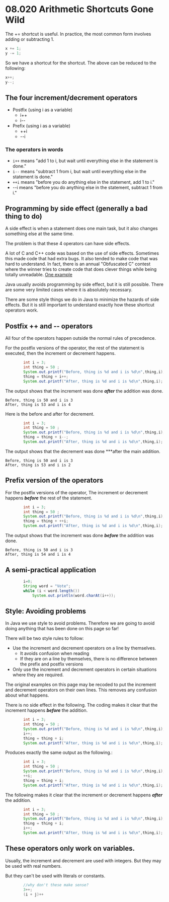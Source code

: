 # 08.020 Arithmetic Shortcuts Gone Wild

The += shortcut is useful.  In practice, the most common form involves adding or subtracting 1.

```java
x += 1;
y -= 1;
```

So we have a shortcut for the shortcut.  The above can be reduced to the following:

```java
x++;
y--;
```

## The four increment/decrement operators

* Postfix (using i as a variable)
  * i++
  * i--
* Prefix (using i as a variable)
  * ++i
  * --i

### The operators in words

* `i++` means "add 1 to i, but wait until everything else in the statement is done."
* `i--` means "subtract 1 from i, but wait until everything else in the statement is done."
* `++i` means "before you do anything else in the statement, add 1 to i."
* --i means "before you do anything else in the statement, subtract 1 from i."
## Programming by side effect (generally a bad thing to do)

A side effect is when a statement does one main task, but it also changes something else at the same time.

The problem is that these 4 operators can have side effects.

A lot of C and C++ code was based on the use of side effects.  Sometimes this made code that had extra bugs.  It also tended to make code that was hard to understand.  In fact, there is an annual "Obfuscated C" contest where the winner tries to create code that does clever things while being totally unreadable.  [One example](https://udel.edu/~mm/xmas/)

Java usually avoids programming by side effect, but it is still possible.  There are some very limited cases where it is absolutely necessary.  

There are some style things we do in Java to minimize the hazards of side effects.  But it is still important to understand exactly how these shortcut operators work.

## Postfix ++ and -- operators

All four of the operators happen outside the normal rules of precedence.

For the postfix versions of the operator, the rest of the statement is executed, then the increment or decrement happens.

```java
        int i = 3;
        int thing = 50 ;
        System.out.printf("Before, thing is %d and i is %d\n",thing,i);
        thing = thing + i++;
        System.out.printf("After, thing is %d and i is %d\n",thing,i);
```

The output shows that the increment was done ***after*** the addition was done.

```text
Before, thing is 50 and i is 3
After, thing is 53 and i is 4
```

Here is the before and after for decrement.

```java
        int i = 3;
        int thing = 50 ;
        System.out.printf("Before, thing is %d and i is %d\n",thing,i);
        thing = thing + i--;
        System.out.printf("After, thing is %d and i is %d\n",thing,i);
```

The output shows that the decrement was done ***after the main addition.

```text
Before, thing is 50 and i is 3
After, thing is 53 and i is 2
```

## Prefix version of the operators

For the postfix versions of the operator, The increment or decrement happens ***before*** the rest of the statement.

```java
        int i = 3;
        int thing = 50 ;
        System.out.printf("Before, thing is %d and i is %d\n",thing,i);
        thing = thing + ++i;
        System.out.printf("After, thing is %d and i is %d\n",thing,i);
```

The output shows that the increment was done ***before*** the addition was done.

```text
Before, thing is 50 and i is 3
After, thing is 54 and i is 4
```

## A semi-practical application

```java
        i=0;
        String word = "Vote";
        while (i < word.length())
            System.out.println(word.charAt(i++));
```

## Style:  Avoiding problems

In Java we use style to avoid problems.  Therefore we are going to avoid doing anything that has been done on this page so far!

There will be two style rules to follow:

* Use the increment and decrement operators on a line by themselves.  
  * It avoids confusion when reading
  * If they are on a line by themselves, there is no difference between the prefix and postfix versions
* Only use the increment and decrement operators in certain situations where they are required.

The original examples on this page may be recoded to put the increment and decrement operators on their own lines.  This removes any confusion about what happens.

There is no side effect in the following.  The coding makes it clear that the increment happens ***before*** the addition.

```java
        int i = 3;
        int thing = 50 ;
        System.out.printf("Before, thing is %d and i is %d\n",thing,i);
        i++;
        thing = thing + i;
        System.out.printf("After, thing is %d and i is %d\n",thing,i);
```

Produces exactly the same output as the following.:

```java
        int i = 3;
        int thing = 50 ;
        System.out.printf("Before, thing is %d and i is %d\n",thing,i);
        ++i;
        thing = thing + i;
        System.out.printf("After, thing is %d and i is %d\n",thing,i);
```

The following makes it clear that the increment or decrement happens ***after*** the addition.

```java
        int i = 3;
        int thing = 50 ;
        System.out.printf("Before, thing is %d and i is %d\n",thing,i);
        thing = thing + i;
        i++;
        System.out.printf("After, thing is %d and i is %d\n",thing,i);
```

## These operators only work on variables.

Usually, the increment and decrement are used with integers.  But they may be used with real numbers.

But they can't be used with literals or constants.

```java
        //why don't these make sense?
        3++;
        (i + j)++
```